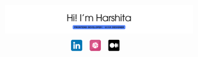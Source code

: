 <img src="./images/name.png">

<p align="center" style="display: flex; justify-content: center; align-items: center;" >
    <a href="https://www.linkedin.com/in/harshitaphadtare/" style="margin-right: 20px;"><img width="30" height="30" src="./images/linkedin.png" alt="linkedin logo"></a>
    <a href="https://dribbble.com/vividora?onboarding=true&designer=true"  style="margin-right: 20px;"><img width="30" height="30" src="./images/dribble.png" alt="dribble logo"></a>
    <a href="https://medium.com/@hphadtare02" style="margin-right: 20px;"><img width="30" height="30" src="./images/medium.png" alt="medium logo"></a>
</p>

